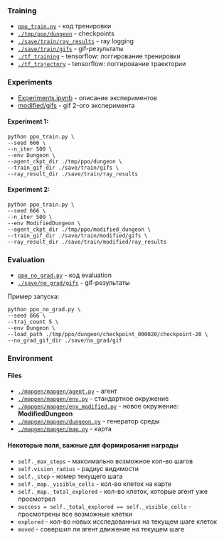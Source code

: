 ### Training 

- [`ppo_train.py`](ppo_train.py) - код тренировки
- [`./tmp/ppo/dungeon`](./tmp/ppo/dungeon) - checkpoints
- [`./save/train/ray_results`](./save/train/ray_results) - ray logging
- [`./save/train/gifs`](./save/train/gifs) - gif-результаты
- [`./tf_training`](./tf_training) - tensorflow: логгирование тренировки
- [`./tf_trajectory`](./tf_trajectory) - tensorflow: логгирование траектории


### Experiments

- [Experiments.ipynb](./Experiments.ipynb) - описание экспериментов
- [modified/gifs](./save/train/modified/gifs) - gif 2-ого эксперимента


#### Experiment 1:

```
python ppo_train.py \
--seed 666 \
--n_iter 500 \
--env Dungeon \
--agent_ckpt_dir ./tmp/ppo/dungeon \
--train_gif_dir ./save/train/gifs \
--ray_result_dir ./save/train/ray_results
```

#### Experiment 2:

```
python ppo_train.py \
--seed 666 \
--n_iter 500 \
--env ModifiedDungeon \
--agent_ckpt_dir ./tmp/ppo/modified_dungeon \
--train_gif_dir ./save/train/modified/gifs \
--ray_result_dir ./save/train/modified/ray_results
```


### Evaluation 

- [`ppo_no_grad.py`](ppo_no_grad.py) - код evaluation
- [`./save/no_grad/gifs`](./save/no_grad/gifs) - gif-результаты 

Пример запуска:

```
python ppo_no_grad.py \
--seed 666 \
--traj_count 5 \
--env Dungeon \
--load_path ./tmp/ppo/dungeon/checkpoint_000020/checkpoint-20 \
--no_grad_gif_dir ./save/no_grad/gif
```


### Environment


#### Files

- [`./mapgen/mapgen/agent.py`](./mapgen/mapgen/agent.py) - агент
- [`./mapgen/mapgen/env.py`](./mapgen/mapgen/env.py) - стандартное окружение
- [`./mapgen/mapgen/env_modified.py`](./mapgen/mapgen/env_modified.py) - новое окружение: **ModifiedDungeon**
- [`./mapgen/mapgen/dungeon.py`](./mapgen/mapgen/dungeon.py) - генератор среды
- [`./mapgen/mapgen/map.py`](./mapgen/mapgen/map.py) - карта


#### Некоторые поля, важные для формирования награды

- `self._max_steps` - максимально возможное кол-во шагов
- `self.vision_radius` - радиус видимости
- `self._step` - номер текущего шага
- `self._map._visible_cells` - кол-во клеток на карте
- `self._map._total_explored` - кол-во клеток, которые агент уже просмотрел
- `success = self._total_explored == self._visible_cells` - просмотрены все возможные клетки
- `explored` - кол-во новых исследованных на текущем шаге клеток
- `moved` - совершил ли агент движение на текущем шаге



